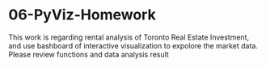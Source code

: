 # 06-PyViz-Homework
This work is regarding rental analysis of Toronto Real Estate Investment, and use bashboard of interactive visualization to expolore the market data.
Please review functions and data analysis result 